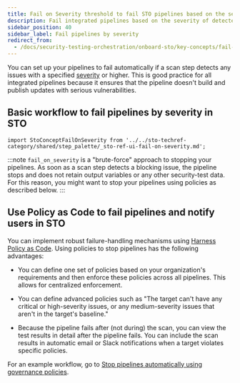 ```yaml
---
title: Fail on Severity threshold to fail STO pipelines based on the severity of detected issues
description: Fail integrated pipelines based on the severity of detected issues
sidebar_position: 40
sidebar_label: Fail pipelines by severity
redirect_from:
  - /docs/security-testing-orchestration/onboard-sto/key-concepts/fail-pipelines-by-severity
---
```


You can set up your pipelines to fail automatically if a scan step detects any issues with a specified [severity](./severities.md) or higher. This is good practice for all integrated pipelines because it ensures that the pipeline doesn't build and publish updates with serious vulnerabilities. 

## Basic workflow to fail pipelines by severity in STO

```mdx-code-block
import StoConceptFailOnSeverity from '../../sto-techref-category/shared/step_palette/_sto-ref-ui-fail-on-severity.md';
```

<StoConceptFailOnSeverity  />

:::note
`fail_on_severity` is a "brute-force" approach to stopping your pipelines. As soon as a scan step detects a blocking issue, the pipeline stops and does not retain output variables or any other security-test data. For this reason, you might want to stop your pipelines using policies as described below. 
:::

## Use Policy as Code to fail pipelines and notify users in STO

You can implement robust failure-handling mechanisms using [Harness Policy as Code](/docs/category/policy-as-code). Using policies to stop pipelines has the following advantages:

* You can define one set of policies based on your organization's requirements and then enforce these policies across all pipelines. This allows for centralized enforcement. 

* You can define advanced policies such as "The target can't have any critical or high-severity issues, or any medium-severity issues that aren't in the target's baseline."

* Because the pipeline fails after (not during) the scan, you can view the test results in detail after the pipeline fails. You can include the scan results in automatic email or Slack notifications when a target violates specific policies.

For an example workflow, go to [Stop pipelines automatically using governance policies](/docs/security-testing-orchestration/use-sto/stop-builds-based-on-scan-results/stop-pipelines-using-opa).
